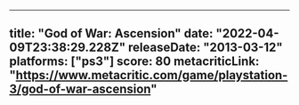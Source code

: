 
---
title: "God of War: Ascension"
date: "2022-04-09T23:38:29.228Z"
releaseDate: "2013-03-12"
platforms: ["ps3"]
score: 80
metacriticLink: "https://www.metacritic.com/game/playstation-3/god-of-war-ascension"
---
